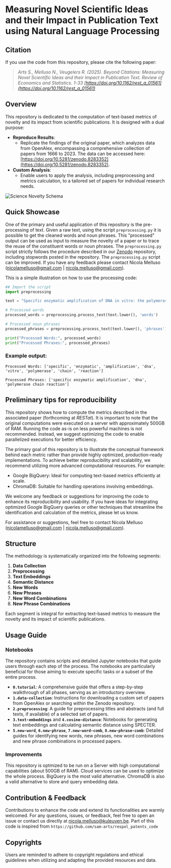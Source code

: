 # Measuring Novel Scientific Ideas and their Impact in Publication Text using Natural Language Processing

## Citation

If you use the code from this repository, please cite the following paper: 
 > *Arts S., Melluso N., Veugelers R. (2025). Beyond Citations: Measuring Novel Scientific Ideas and their Impact in Publication Text. _Review of Economics and Statistics_. 1-33 [https://doi.org/10.1162/rest_a_01561](https://doi.org/10.1162/rest_a_01561)*

## Overview

This repository is dedicated to the computation of text-based metrics of novelty and its impact from scientific publications. It is designed with a dual purpose:

- **Reproduce Results**:
  - Replicate the findings of the original paper, which analyzes data from OpenAlex, encompassing a comprehensive collection of papers from 1666 to 2023. The data can be accessed here: [https://doi.org/10.5281/zenodo.8283352](https://doi.org/10.5281/zenodo.8283352).
- **Custom Analysis**:
  - Enable users to apply the analysis, including preprocessing and metrics calculation, to a tailored set of papers for individual research needs.

![Science Novelty Schema](https://github.com/nicolamelluso/science-novelty/blob/main/data/ScienceNovelty-schema.png)
 

## Quick Showcase

One of the primary and useful application of this repository is the pre-processing of text. Given a raw text, using the script `preprocessing.py` it is possible to get the cleaned words and noun phrases. This "processed" output can be used as input to measure the novelty of a paper or to trace the reuse of the constituent words or noun phrases. The `preprocessing.py` script strictly follows the procedure described in our [Zenodo](https://doi.org/10.5281/zenodo.8283352) repository, including stopwords posted in the repository. The `preprocessing.py` script can be improved. If you have any feedback please contact Nicola Melluso ([nicolamelluso@gmail.com](nicolamelluso@gmail.com) | [nicola.melluso@gmail.com](nicola.melluso@kuleuven.com)).

This is a simple illustration on how to use the processing code:

```python
## Import the script
import preprocessing

text = "Specific enzymatic amplification of DNA in vitro: the polymerase chain reaction"

# Processed words
processed_words = preprocessing.process_text(text.lower(), 'words')

# Processed noun phrases
processed_phrases = preprocessing.process_text(text.lower(), 'phrases')

print("Processed Words:", processed_words)
print("Processed Phrases:", processed_phrases)
```

### Example output:

```text
Processed Words: ['specific', 'enzymatic', 'amplification', 'dna', 'vitro', 'polymerase', 'chain', 'reaction']

Processed Phrases: ['specific enzymatic amplification', 'dna', 'polymerase chain reaction']
```

## Preliminary tips for reproducibility
This repository shows how to compute the metrics described in the associated paper (forthcoming at _RESTat_). It is important to note that the original computations were executed on a server with approximately 500GB of RAM. Running the code as-is on less powerful machines is not recommended. Instead, we suggest optimizing the code to enable parallelized executions for better efficiency.

The primary goal of this repository is to illustrate the conceptual framework behind each metric rather than provide highly optimized, production-ready implementations. To achieve better reproducibility and scalability, we recommend utilizing more advanced computational resources. For example:

- Google BigQuery: Ideal for computing text-based metrics efficiently at scale.
- ChromaDB: Suitable for handling operations involving embeddings.
  
We welcome any feedback or suggestions for improving the code to enhance its reproducibility and usability. If you have ideas for integrating optimized Google BigQuery queries or other techniques that streamline the identification and calculation of the metrics, please let us know.

For assistance or suggestions, feel free to contact Nicola Melluso ([nicolamelluso@gmail.com](nicolamelluso@gmail.com) | [nicola.melluso@gmail.com](nicola.melluso@kuleuven.com)).

## Structure

The methodology is systematically organized into the following segments:
1. **Data Collection**
2. **Preprocessing**
3. **Text Embeddings**
4. **Semantic Distance**
5. **New Words**
6. **New Phrases**
7. **New Word Combinations**
8. **New Phrase Combinations**

Each segment is integral for extracting text-based metrics to measure the novelty and its impact of scientific publications.

## Usage Guide

### Notebooks
The repository contains scripts and detailed Jupyter notebooks that guide users through each step of the process. The notebooks are particularly beneficial for those aiming to execute specific tasks or a subset of the entire process.

- **`0.tutorial`**: A comprehensive guide that offers a step-by-step walkthrough of all phases, serving as an introductory overview.
- **`1.data-collection`**: Instructions for downloading a custom set of papers from OpenAlex or searching within the Zenodo repository.
- **`2.preprocessing`**: A guide for preprocessing titles and abstracts (and full texts, if available) of a selected set of papers.
- **`3.text-embeddings`** and **`4.cosine-distance`**: Notebooks for generating text embeddings and calculating semantic distance using SPECTER.
- **`5.new-word`**, **`6.new-phrase`**, **`7.new-word-comb`**, **`8.new-phrase-comb`**: Detailed guides for identifying new words, new phrases, new word combinations and new phrase combinations in processed papers.

### Improvements
This repository is optmized to be run on a Server with high computational capabilities (about 500GB of RAM). Cloud services can be used to optimize the whole process. BigQuery is the most valid alternative. ChromaDB is also a valid alternative to store and query embedding data.

## Contribution & Feedback
Contributions to enhance the code and extend its functionalities are warmly welcomed. For any questions, issues, or feedback, feel free to open an issue or contact us directly at nicola.melluso@kuleuven.be.
Part of this code is inspired from `https://github.com/sam-arts/respol_patents_code`

## Copyrights
Users are reminded to adhere to copyright regulations and ethical guidelines when utilizing and adapting the provided resources and data.

